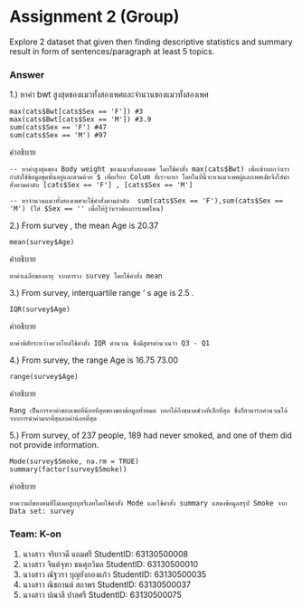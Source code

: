 # Assignment 2 (Group)
Explore 2 dataset that given then finding descriptive statistics and summary result in form of sentences/paragraph at least 5 topics.

### Answer

1.) หาค่า bwt สูงสุดของแมวทั้งสองเพศและจำนวนของแมวทั้งสองเพศ
```{R}
max(cats$Bwt[cats$Sex == 'F']) #3 
max(cats$Bwt[cats$Sex == 'M']) #3.9
sum(cats$Sex == 'F') #47
sum(cats$Sex == 'M') #97
```
คำอธิบาย
```{R}
-- หาค่าสูงสุดของ Body weight ของแมวทั้งสองเพศ โดยใช้คำสั่ง max(cats$Bwt) เพื่อเข้าบอกว่าเรากำลังใช้ข้อมูลชุดนั้นอยู่และตามด้วย $ เพื่อเรียก Colum ที่เราจะหา โดยในที่นี้จะหาแมวเพศผู้และเพศเมียจึงใส่คำสั่งตามดำดับ [cats$Sex == 'F'] , [cats$Sex == 'M']  

-- หาจำนวนแมวทั้งสองเพศจะใช้คำสั่งตามลำดับ  sum(cats$Sex == 'F'),sum(cats$Sex == 'M') (ใส่ $Sex == '' เพื่อให้รู้ว่าเราต้องการเพศไหน)
```


2.) From survey , the mean Age is 20.37
```{R}
mean(survey$Age) 
```
คำอธิบาย
```{R}
หาค่าเฉลี่ยของอายุ จากตาราง survey โดยใช้คำสั่ง mean
```


3.) From survey, interquartile range ‘ s age is 2.5 .
```{R}
IQR(survey$Age) 
```
คำอธิบาย
```{R}
หาค่าพิสัยระหว่างควอไทล์ใช้คำสั่ง IQR คำนวณ ซึ่งมีสูตรคำนวณว่า Q3 - Q1
```

4.) From survey, the range Age is 16.75 73.00
```{R}
range(survey$Age)
```
คำอธิบาย
```{R}
Rang เป็นการหาค่าขอบเขตที่น้อยที่สุดของของข้อมูลทั้งหมด บอกได้ถึงขนาดช่วงที่เล็กที่สุด ซึ่งก็สามารถคำนวณได้จากการนำค่ามากที่สุดลบค่าน้อยที่สุด

```

5.) From survey, of 237 people, 189 had never smoked, and one of them did not provide information.
```{R}
Mode(survey$Smoke, na.rm = TRUE)
summary(factor(survey$Smoke))
```
คำอธิบาย
```{R}
หาความถี่ของคนที่ไม่เคยสูบบุหรี่เลยโดยใช้คำสั่ง Mode และใช้คำสั่ง summary แสดงข้อมูลสรุป Smoke จาก Data set: survey
```

### Team: K-on
1. นางสาว จริยาวดี แถมศรี        StudentID: 63130500008
2. นางสาว จินต์จุฑา ธนศุภวิมล     StudentID: 63130500010
3. นางสาว ณัฐวรา บุญยังกองแก้ว   StudentID: 63130500035
4. นางสาว ณิชกานต์ สถาพร       StudentID: 63130500037 
5. นางสาว ปณาลี ปาลศรี         StudentID: 63130500075
